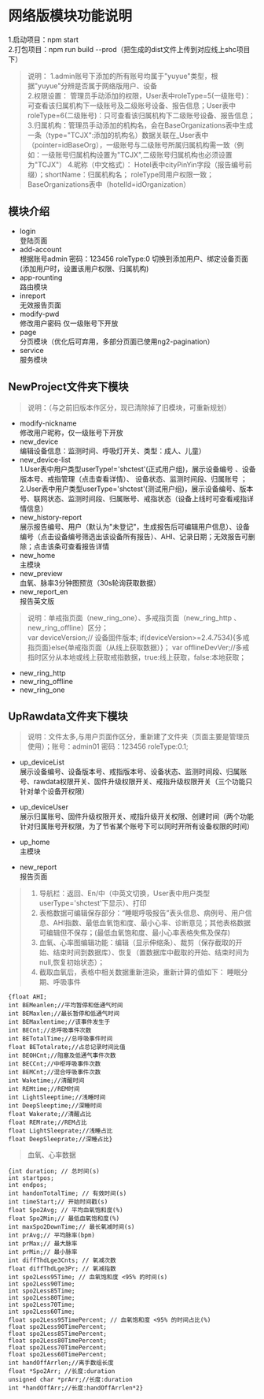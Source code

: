 # 网络版模块功能说明 #

1.启动项目：npm start</br>
2.打包项目：npm run build --prod（把生成的dist文件上传到对应线上shc项目下）

> 说明：
>1.admin账号下添加的所有账号均属于"yuyue"类型，根据"yuyue"分辨是否属于网络版用户、设备</br>
>2.权限设置： 管理员手动添加的权限，User表中roleType=5(一级账号)：可查看该归属机构下一级账号及二级账号设备、报告信息；User表中roleType=6(二级账号)：只可查看该归属机构下二级账号设备、报告信息；</br>
>3.归属机构：管理员手动添加的机构名，会在BaseOrganizations表中生成一条（type="TCJX":添加的机构名）数据关联在_User表中（pointer=idBaseOrg），一级账号与二级账号所属归属机构需一致（例如：一级账号归属机构设置为"TCJX",二级账号归属机构也必须设置为"TCJX"）
>4.昵称（中文格式）： Hotel表中cityPinYin字段（报告编号前缀）；shortName：归属机构名； roleType同用户权限一致；BaseOrganizations表中（hotelId=idOrganization）
## 模块介绍 ##
- login </br> 登陆页面
- add-account </br> 根据账号admin 密码：123456  roleType:0  切换到添加用户、绑定设备页面(添加用户时，设置该用户权限、归属机构)  
- app-rounting </br> 路由模块
- inreport </br> 无效报告页面
- modify-pwd </br> 修改用户密码 仅一级账号下开放
- page </br> 分页模块（优化后可弃用，多部分页面已使用ng2-pagination）
- service </br> 服务模块
## NewProject文件夹下模块 ##
>说明：（与之前旧版本作区分，现已清除掉了旧模块，可重新规划）

- modify-nickname </br> 修改用户昵称，仅一级账号下开放
- new_device </br> 编辑设备信息：监测时间、呼吸灯开关、类型：成人、儿童）
- new_device-list  </br> 1.User表中用户类型userType!='shctest'(正式用户组)，展示设备编号	、设备版本号、戒指管理（点击查看详情）、	设备状态、监测时间段、归属账号 ；</br> 2.User表中用户类型userType='shctest'(测试用户组)，展示设备编号、版本号、联网状态、监测时间段、归属账号、戒指状态（设备上线时可查看戒指详情信息）
- new_history-report </br> 展示报告编号、用户（默认为"未登记"，生成报告后可编辑用户信息）、设备编号（点击设备编号筛选出该设备所有报告）、AHI、记录日期；无效报告可删除；点击该条可查看报告详情
- new_home </br> 主模块
- new_preview </br> 血氧、脉率3分钟图预览（30s轮询获取数据）
- new_report_en </br> 报告英文版

> 说明：单戒指页面（new_ring_one）、多戒指页面（new_ring_http 、new_ring_offline）区分；</br>var deviceVersion;// 设备固件版本; if(deviceVersion>=2.4.7534){多戒指页面}else{单戒指页面（从线上获取数据）}； var offlineDevVer;//多戒指时区分从本地或线上获取戒指数据，true:线上获取，false:本地获取；

- new_ring_http  
- new_ring_offline  
- new_ring_one

## UpRawdata文件夹下模块 ##
> 说明：文件太多,与用户页面作区分，重新建了文件夹（页面主要是管理员使用）；账号：admin01  密码：123456 roleType:0.1;

- up_deviceList </br> 展示设备编号、设备版本号、戒指版本号、设备状态、监测时间段、归属账号、rawdata权限开关、固件升级权限开关、戒指升级权限开关（三个功能只针对单个设备开权限）
- up_deviceUser </br> 展示归属账号、固件升级权限开关、戒指升级开关权限、创建时间（两个功能针对归属账号开权限，为了节省某个账号下可以同时开所有设备权限的时间）
- up_home </br> 主模块


- new_report </br>  报告页面
  
>  1. 导航栏：返回、En/中（中英文切换，User表中用户类型userType='shctest'下显示）、打印
>  2. 表格数据可编辑保存部分：“睡眠呼吸报告”表头信息、病例号、用户信息、AHI指数、最低血氧饱和度、最小心率、诊断意见；其他表格数据可编辑但不保存；(最低血氧饱和度、最小心率表格失焦及保存)</br>
>  3. 血氧、心率图编辑功能：编辑（显示伸缩条）、裁剪（保存截取的开始、结束时间到数据库）、恢复（置数据库中截取的开始、结束时间为null,恢复初始状态）；</br>
>  4. 截取血氧后，表格中相关数据重新渲染，重新计算的值如下：
>  睡眠分期、呼吸事件 </br> 

> 

	{float AHI;
	int BEMeanlen;//平均暂停和低通气时间
	int BEMaxlen;//最长暂停和低通气时间
	int BEMaxlentime;//该事件发生于
	int BECnt;//总呼吸事件次数
	int BETotalTime;//总呼吸事件时间
	float BETotalrate;//占总记录时间比值
	int BEOHCnt;//阻塞及低通气事件次数
	int BECCnt;//中枢呼吸事件次数
	int BEMCnt;//混合呼吸事件次数
	int Waketime;//清醒时间
	int REMtime;//REM时间
	int LightSleeptime;//浅睡时间
	int DeepSleeptime;//深睡时间
	float Wakerate;//清醒占比
	float REMrate;//REM占比
	float LightSleeprate;//浅睡占比
	float DeepSleeprate;//深睡占比}

> 血氧、心率数据 </br>
> 

	{int duration; // 总时间(s)
	int startpos;
	int endpos;
	int handonTotalTime; // 有效时间(s)
	int timeStart;// 开始时间戳(s)
	float Spo2Avg; // 平均血氧饱和度(%) 
	float Spo2Min;// 最低血氧饱和度(%)
	int maxSpo2DownTime;// 最长氧减时间(s)
	int prAvg;// 平均脉率(bpm)
	int prMax;// 最大脉率
	int prMin;// 最小脉率
	int diffThdLge3Cnts; // 氧减次数
	float diffThdLge3Pr; // 氧减指数
	int spo2Less95Time; // 血氧饱和度 <95% 的时间(s)
	int spo2Less90Time;
	int spo2Less85Time;
	int spo2Less80Time;
	int spo2Less70Time;
	int spo2Less60Time;
	float spo2Less95TimePercent; // 血氧饱和度 <95% 的时间占比(%)
	float spo2Less90TimePercent;
	float spo2Less85TimePercent;
	float spo2Less80TimePercent;
	float spo2Less70TimePercent;
	float spo2Less60TimePercent;
	int handOffArrlen;//离手数组长度
	float *Spo2Arr; //长度:duration
	unsigned char *prArr;//长度:duration
	int *handOffArr;//长度:handOffArrlen*2}







 